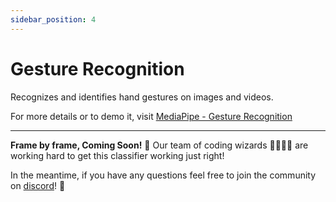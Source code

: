 ```yaml
---
sidebar_position: 4
---
```


# Gesture Recognition

Recognizes and identifies hand gestures on images and videos.

For more details or to demo it, visit 
[MediaPipe - Gesture Recognition](https://mediapipe-studio.webapps.google.com/studio/demo/gesture_recognizer)

---

**Frame by frame, Coming Soon!** 📸 Our team of coding wizards 🧙‍♂️🧙‍♀️ are working hard to get this classifier working just right! 

In the meantime, if you have any questions feel free to join the community on [discord](https://discord.gg/2HPuUda3z4)! 🎉
